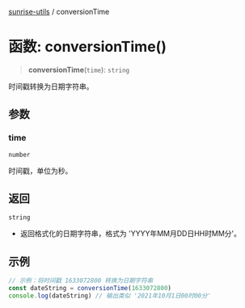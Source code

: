 [sunrise-utils](../globals.md) / conversionTime

# 函数: conversionTime()

> **conversionTime**(`time`): `string`

时间戳转换为日期字符串。

## 参数

### time

`number`

时间戳，单位为秒。

## 返回

`string`

- 返回格式化的日期字符串，格式为 'YYYY年MM月DD日HH时MM分'。

## 示例

```ts
// 示例：将时间戳 1633072800 转换为日期字符串
const dateString = conversionTime(1633072800)
console.log(dateString) // 输出类似 '2021年10月1日00时00分'
```
